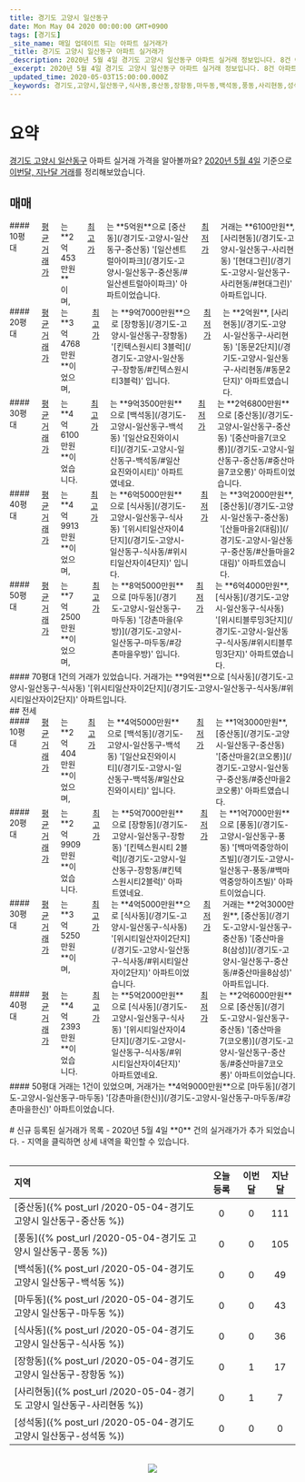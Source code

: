 ```yaml
---
title: 경기도 고양시 일산동구
date: Mon May 04 2020 00:00:00 GMT+0900
tags: [경기도]
_site_name: 매일 업데이트 되는 아파트 실거래가
_title: 경기도 고양시 일산동구 아파트 실거래가
_description: 2020년 5월 4일 경기도 고양시 일산동구 아파트 실거래 정보입니다. 8건 아파트 정보가 있습니다.
_excerpt: 2020년 5월 4일 경기도 고양시 일산동구 아파트 실거래 정보입니다. 8건 아파트 정보가 있습니다.
_updated_time: 2020-05-03T15:00:00.000Z
_keywords: 경기도,고양시,일산동구,식사동,중산동,장항동,마두동,백석동,풍동,사리현동,성석동
---
```



# 요약
<ins>경기도 고양시 일산동구</ins> 아파트 실거래 가격을 알아볼까요? <ins>2020년 5월 4일</ins> 기준으로 <ins>이번달, 지난달 거래</ins>를 정리해보았습니다.

## 매매
<div class="container">
<div class="six columns" markdown="1">
#### 10평대
<ins>평균 거래가</ins>는 **2억453만원**이며, <ins>최고가</ins>는 **5억원**으로 [중산동](/경기도-고양시-일산동구-중산동) '[일산센트럴아이파크](/경기도-고양시-일산동구-중산동/#일산센트럴아이파크)' 아파트이었습니다. <ins>최저가</ins> 거래는 **6100만원**, [사리현동](/경기도-고양시-일산동구-사리현동) '[현대그린](/경기도-고양시-일산동구-사리현동/#현대그린)' 아파트입니다.
</div>
<div class="six columns" markdown="1">
#### 20평대
<ins>평균 거래가</ins>는 **3억4768만원**이었으며, <ins>최고가</ins>는 **9억7000만원**으로 [장항동](/경기도-고양시-일산동구-장항동) '[킨텍스원시티 3블럭](/경기도-고양시-일산동구-장항동/#킨텍스원시티3블럭)' 입니다. <ins>최저가</ins>는 **2억원**, [사리현동](/경기도-고양시-일산동구-사리현동) '[동문2단지](/경기도-고양시-일산동구-사리현동/#동문2단지)' 아파트였습니다.
</div>
</div>
<div class="container">
<div class="six columns" markdown="1">
#### 30평대
<ins>평균 거래가</ins>는 **4억6100만원**이었습니다. <ins>최고가</ins>는 **9억3500만원**으로 [백석동](/경기도-고양시-일산동구-백석동) '[일산요진와이시티](/경기도-고양시-일산동구-백석동/#일산요진와이시티)' 아파트였네요. <ins>최저가</ins>는 **2억6800만원**으로 [중산동](/경기도-고양시-일산동구-중산동) '[중산마을7(코오롱)](/경기도-고양시-일산동구-중산동/#중산마을7코오롱)' 아파트이었습니다.
</div>
<div class="six columns" markdown="1">
#### 40평대
<ins>평균 거래가</ins>는 **4억9913만원**이었으며, <ins>최고가</ins>는 **6억5000만원**으로 [식사동](/경기도-고양시-일산동구-식사동) '[위시티일산자이4단지](/경기도-고양시-일산동구-식사동/#위시티일산자이4단지)' 입니다. <ins>최저가</ins>는 **3억2000만원**, [중산동](/경기도-고양시-일산동구-중산동) '[산들마을2(대림)](/경기도-고양시-일산동구-중산동/#산들마을2대림)' 아파트였습니다.
</div>
</div>
<div class="container">
<div class="six columns" markdown="1">
#### 50평대
<ins>평균 거래가</ins>는 **7억2500만원**이었으며, <ins>최고가</ins>는 **8억5000만원**으로 [마두동](/경기도-고양시-일산동구-마두동) '[강촌마을(우방)](/경기도-고양시-일산동구-마두동/#강촌마을우방)' 입니다. <ins>최저가</ins>는 **6억4000만원**, [식사동](/경기도-고양시-일산동구-식사동) '[위시티블루밍3단지](/경기도-고양시-일산동구-식사동/#위시티블루밍3단지)' 아파트였습니다.
</div>
<div class="six columns" markdown="1">
#### 70평대
1건의 거래가 있었습니다. 거래가는 **9억원**으로 [식사동](/경기도-고양시-일산동구-식사동) '[위시티일산자이2단지](/경기도-고양시-일산동구-식사동/#위시티일산자이2단지)' 아파트입니다.
</div>
</div>
## 전세
<div class="container">
<div class="six columns" markdown="1">
#### 10평대
<ins>평균 거래가</ins>는 **2억404만원**이었으며, <ins>최고가</ins>는 **4억5000만원**으로 [백석동](/경기도-고양시-일산동구-백석동) '[일산요진와이시티](/경기도-고양시-일산동구-백석동/#일산요진와이시티)' 입니다. <ins>최저가</ins>는 **1억3000만원**, [중산동](/경기도-고양시-일산동구-중산동) '[중산마을2(코오롱)](/경기도-고양시-일산동구-중산동/#중산마을2코오롱)' 아파트였습니다.
</div>
<div class="six columns" markdown="1">
#### 20평대
<ins>평균 거래가</ins>는 **2억9909만원**이었습니다. <ins>최고가</ins>는 **5억7000만원**으로 [장항동](/경기도-고양시-일산동구-장항동) '[킨텍스원시티 2블럭](/경기도-고양시-일산동구-장항동/#킨텍스원시티2블럭)' 아파트였네요. <ins>최저가</ins>는 **1억7000만원**으로 [풍동](/경기도-고양시-일산동구-풍동) '[백마역중앙하이츠빌](/경기도-고양시-일산동구-풍동/#백마역중앙하이츠빌)' 아파트이었습니다.
</div>
</div>
<div class="container">
<div class="six columns" markdown="1">
#### 30평대
<ins>평균 거래가</ins>는 **3억5250만원**이며, <ins>최고가</ins>는 **4억5000만원**으로 [식사동](/경기도-고양시-일산동구-식사동) '[위시티일산자이2단지](/경기도-고양시-일산동구-식사동/#위시티일산자이2단지)' 아파트이었습니다. <ins>최저가</ins> 거래는 **2억3000만원**, [중산동](/경기도-고양시-일산동구-중산동) '[중산마을8(삼성)](/경기도-고양시-일산동구-중산동/#중산마을8삼성)' 아파트입니다.
</div>
<div class="six columns" markdown="1">
#### 40평대
<ins>평균 거래가</ins>는 **4억2393만원**이었습니다. <ins>최고가</ins>는 **5억2000만원**으로 [식사동](/경기도-고양시-일산동구-식사동) '[위시티일산자이4단지](/경기도-고양시-일산동구-식사동/#위시티일산자이4단지)' 아파트였네요. <ins>최저가</ins>는 **2억6000만원**으로 [중산동](/경기도-고양시-일산동구-중산동) '[중산마을7(코오롱)](/경기도-고양시-일산동구-중산동/#중산마을7코오롱)' 아파트이었습니다.
</div>
</div>
<div class="container">
<div class="twelve columns" markdown="1">
#### 50평대
거래는 1건이 있었으며, 거래가는 **4억9000만원**으로 [마두동](/경기도-고양시-일산동구-마두동) '[강촌마을(한신)](/경기도-고양시-일산동구-마두동/#강촌마을한신)' 아파트이었습니다.
</div>
</div>


<br>
# 신규 등록된 실거래가 목록
- 2020년 5월 4일 **0** 건의 실거래가가 추가 되었습니다.
- 지역을 클릭하면 상세 내역을 확인할 수 있습니다.
<br><br>

| 지역 | 오늘 등록 | 이번달 | 지난달 |
|:---|:---:|:---:|:---:|
| [중산동]({% post_url /2020-05-04-경기도 고양시 일산동구-중산동 %}) | 0 | 0 | 111|
| [풍동]({% post_url /2020-05-04-경기도 고양시 일산동구-풍동 %}) | 0 | 0 | 105|
| [백석동]({% post_url /2020-05-04-경기도 고양시 일산동구-백석동 %}) | 0 | 0 | 49|
| [마두동]({% post_url /2020-05-04-경기도 고양시 일산동구-마두동 %}) | 0 | 0 | 43|
| [식사동]({% post_url /2020-05-04-경기도 고양시 일산동구-식사동 %}) | 0 | 0 | 36|
| [장항동]({% post_url /2020-05-04-경기도 고양시 일산동구-장항동 %}) | 0 | 1 | 17|
| [사리현동]({% post_url /2020-05-04-경기도 고양시 일산동구-사리현동 %}) | 0 | 1 | 7|
| [성석동]({% post_url /2020-05-04-경기도 고양시 일산동구-성석동 %}) | 0 | 0 | 0|

<p align="center"><br><img src="https://via.placeholder.com/700x120"><br></p>
